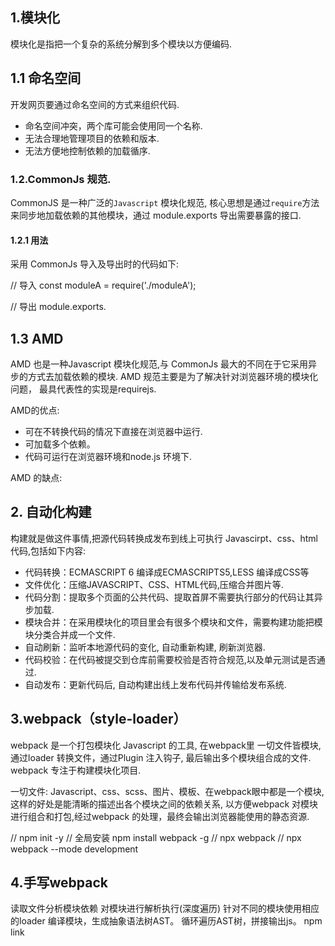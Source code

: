 

## 1.模块化
模块化是指把一个复杂的系统分解到多个模块以方便编码.

## 1.1 命名空间
开发网页要通过命名空间的方式来组织代码.
- 命名空间冲突，两个库可能会使用同一个名称.
- 无法合理地管理项目的依赖和版本.
- 无法方便地控制依赖的加载循序.

### 1.2.CommonJs 规范.
CommonJS 是一种广泛的`Javascript` 模块化规范, 核心思想是通过`require`方法来同步地加载依赖的其他模块，通过
module.exports 导出需要暴露的接口.

#### 1.2.1 用法
采用 CommonJs 导入及导出时的代码如下:

// 导入
const moduleA = require('./moduleA');

// 导出
module.exports.

## 1.3 AMD
AMD 也是一种Javascript 模块化规范,与 CommonJs 最大的不同在于它采用异步的方式去加载依赖的模块.
AMD 规范主要是为了解决针对浏览器环境的模块化问题，
最具代表性的实现是requirejs.

AMD的优点:
- 可在不转换代码的情况下直接在浏览器中运行.
- 可加载多个依赖。
- 代码可运行在浏览器环境和node.js 环境下.

AMD 的缺点:

## 2. 自动化构建
构建就是做这件事情,把源代码转换成发布到线上可执行 Javascirpt、css、html代码,包括如下内容:

- 代码转换：ECMASCRIPT 6 编译成ECMASCRIPTS5,LESS 编译成CSS等
- 文件优化：压缩JAVASCRIPT、CSS、HTML代码,压缩合并图片等.
- 代码分割：提取多个页面的公共代码、提取首屏不需要执行部分的代码让其异步加载.
- 模块合并：在采用模块化的项目里会有很多个模块和文件，需要构建功能把模块分类合并成一个文件.
- 自动刷新：监听本地源代码的变化, 自动重新构建, 刷新浏览器.
- 代码校验：在代码被提交到仓库前需要校验是否符合规范,以及单元测试是否通过.
- 自动发布：更新代码后, 自动构建出线上发布代码并传输给发布系统.

## 3.webpack（style-loader）
webpack 是一个打包模块化 Javascript 的工具, 在webpack里 一切文件皆模块, 通过loader 转换文件，通过Plugin 注入钩子,
最后输出多个模块组合成的文件. webpack 专注于构建模块化项目.

一切文件: Javascript、css、scss、图片、模板、在webpack眼中都是一个模块, 这样的好处是能清晰的描述出各个模块之间的依赖关系,
以方便webpack 对模块进行组合和打包,经过webpack 的处理，最终会输出浏览器能使用的静态资源.

// npm init -y
// 全局安装 npm install webpack -g
// npx webpack
// npx webpack --mode development

## 4.手写webpack
读取文件分析模块依赖
对模块进行解析执行(深度遍历)
针对不同的模块使用相应的loader
编译模块，生成抽象语法树AST。
循环遍历AST树，拼接输出js。
npm link

